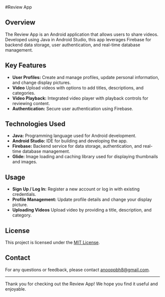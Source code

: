 #Review App

## Overview

The Review App is an Android application that allows users to share videos. Developed using Java in Android Studio, this app leverages Firebase for backend data storage, user authentication, and real-time database management.

## Key Features

- **User Profiles:** Create and manage profiles, update personal information, and change display pictures.
- **Video** Upload videos with options to add titles, descriptions, and categories.
- **Video Playback:** Integrated video player with playback controls for reviewing content.
- **Authentication:** Secure user authentication using Firebase.

## Technologies Used

- **Java:** Programming language used for Android development.
- **Android Studio:** IDE for building and developing the app.
- **Firebase:** Backend service for data storage, authentication, and real-time database management.
- **Glide:** Image loading and caching library used for displaying thumbnails and images.


## Usage

- **Sign Up / Log In:** Register a new account or log in with existing credentials.
- **Profile Management:** Update profile details and change your display picture.
- **Uploading Videos** Upload video by providing a title, description, and category.


## License

This project is licensed under the [MIT License](LICENSE).

## Contact

For any questions or feedback, please contact [anooppbh8@gmail.com](mailto:anooppbh8@gmail.com).

---

Thank you for checking out the Review App! We hope you find it useful and enjoyable.

